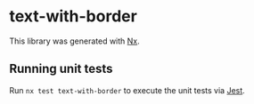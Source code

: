 # text-with-border

This library was generated with [Nx](https://nx.dev).

## Running unit tests

Run `nx test text-with-border` to execute the unit tests via [Jest](https://jestjs.io).

